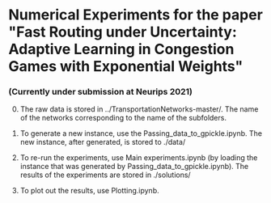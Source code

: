 # Numerical Experiments for the paper "Fast Routing under Uncertainty: Adaptive Learning in Congestion Games with Exponential Weights" 

### (Currently under submission at Neurips 2021)

0. The raw data is stored in ../TransportationNetworks-master/. The name of the networks corresponding to the name of the subfolders.

1. To generate a new instance, use the Passing_data_to_gpickle.ipynb. The new instance, after generated, is stored to ./data/
 
2. To re-run the experiments, use Main experiments.ipynb (by loading the instance that was generated by Passing_data_to_gpickle.ipynb). The results of the experiments are stored in ./solutions/

3. To plot out the results, use Plotting.ipynb.
